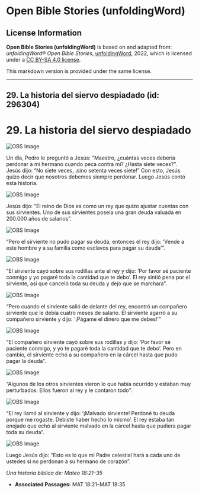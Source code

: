# Open Bible Stories (unfoldingWord)

## License Information

**Open Bible Stories (unfoldingWord)** is based on and adapted from: _unfoldingWord® Open Bible Stories_, [unfoldingWord](https://unfoldingword.org/utw), 2022, which is licensed under a [CC BY-SA 4.0 license](https://creativecommons.org/licenses/by-sa/4.0/legalcode.en).

This markdown version is provided under the same license.



--------------------------------

## 29. La historia del siervo despiadado (id: 296304)

29\. La historia del siervo despiadado
======================================

![OBS Image](https://cdn.door43.org/obs/jpg/360px/obs-en-29-01.jpg)

Un día, Pedro le preguntó a Jesús: “Maestro, ¿cuántas veces debería perdonar a mi hermano cuando peca contra mí? ¿Hasta siete veces?”. Jesús dijo: “No siete veces, ¡sino setenta veces siete!” Con esto, Jesús quizo decir que nosotros debemos siempre perdonar. Luego Jesús contó esta historia.

![OBS Image](https://cdn.door43.org/obs/jpg/360px/obs-en-29-02.jpg)

Jesús dijo: “El reino de Dios es como un rey que quizo ajustar cuentas con sus sirvientes. Uno de sus sirvientes poseía una gran deuda valuada en 200\.000 años de salarios”.

![OBS Image](https://cdn.door43.org/obs/jpg/360px/obs-en-29-03.jpg)

“Pero el sirviente no pudo pagar su deuda, entonces el rey dijo: ‘Vende a este hombre y a su familia como esclavos para pagar su deuda’”.

![OBS Image](https://cdn.door43.org/obs/jpg/360px/obs-en-29-04.jpg)

“El sirviente cayó sobre sus rodillas ante el rey y dijo: ‘Por favor sé paciente conmigo y yo pagaré toda la cantidad que te debo’. El rey sintió pena por el sirviente, así que canceló toda su deuda y dejó que se marchara”.

![OBS Image](https://cdn.door43.org/obs/jpg/360px/obs-en-29-05.jpg)

“Pero cuando el sirviente salió de delante del rey, encontró un compañero sirviente que le debía cuatro meses de salario. El sirviente agarró a su compañero sirviente y dijo: ‘¡Págame el dinero que me debes!’”

![OBS Image](https://cdn.door43.org/obs/jpg/360px/obs-en-29-06.jpg)

“El compañero sirviente cayó sobre sus rodillas y dijo: ‘Por favor sé paciente conmigo, y yo te pagaré toda la cantidad que te debo’. Pero en cambio, el sirviente echó a su compañero en la cárcel hasta que pudo pagar la deuda”.

![OBS Image](https://cdn.door43.org/obs/jpg/360px/obs-en-29-07.jpg)

“Algunos de los otros sirvientes vieron lo que había ocurrido y estaban muy perturbados. Ellos fueron al rey y le contaron todo”.

![OBS Image](https://cdn.door43.org/obs/jpg/360px/obs-en-29-08.jpg)

“El rey llamó al sirviente y dijo: ‘¡Malvado sirviente! Perdoné tu deuda porque me rogaste. Debiste haber hecho lo mismo’. El rey estaba tan enojado que echó al sirviente malvado en la cárcel hasta que pudiera pagar toda su deuda”.

![OBS Image](https://cdn.door43.org/obs/jpg/360px/obs-en-29-09.jpg)

Luego Jesús dijo: “Esto es lo que mi Padre celestial hará a cada uno de ustedes si no perdonan a su hermano de corazón”.

*Una historia bíblica de: Mateo 18:21–35*

* **Associated Passages:** MAT 18:21–MAT 18:35

